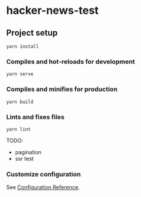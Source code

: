 # hacker-news-test

## Project setup
```
yarn install
```

### Compiles and hot-reloads for development
```
yarn serve
```

### Compiles and minifies for production
```
yarn build
```

### Lints and fixes files
```
yarn lint
```

TODO:
- pagination
- ssr test

### Customize configuration
See [Configuration Reference](https://cli.vuejs.org/config/).
